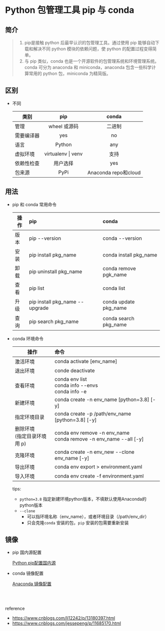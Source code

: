 # Python 包管理工具 pip 与 conda

## 简介

> 1. pip是接触 python 后最早认识的包管理工具。通过使用 pip 能够自动下载和解决不同 python 模块的依赖问题，使 python 的配置过程变得简单。
> 2. 与 pip 类似，conda 也是一个开源软件的包管理系统和环境管理系统。conda 可分为 anaconda 和 miniconda，anaconda 包含一些科学计算常用的 python 包，miniconda 为精简版。

## 区别

* 不同

    | 类别 | pip | conda |
    |----|:--:|:--:|
    | 管理 | wheel 或源码 | 二进制 |
    | 需要编译器 | yes | no |
    | 语言 | Python | any |
    | 虚拟环境 | virtualenv \| venv | 支持 |
    | 依赖性检查 | 用户选择 | yes |
    | 包来源 | PyPi | Anaconda repo和cloud |

## 用法

* pip 和 conda 常用命令

    | 操作 | pip | conda |
    |----|:---|:---|
    | 版本 | pip --version | conda --version  |
    | 安装 | pip install pkg_name | conda install pkg_name  |
    | 卸载 | pip uninstall pkg_name | conda remove pgk_name |
    | 查看 | pip list | conda list |
    | 升级 | pip install pkg_name --upgrade | conda update pkg_name |
    | 查询 | pip search pkg_name | conda search pkg_name |

* conda 环境命令

    | 操作 | 命令 |
    | ---- | :--- |
    | 激活环境 | conda activate [env_name] |
    | 退出环境 | conde deactivate |
    | 查看环境 | conda env list </br> conda info --envs </br> conda info -e |
    | 新建环境 | conda create -n env_name [python=3.8] [-y] |
    | 指定环境目录 | conda create -p /path/env_name [python=3.8] [-y] |
    | 删除环境 </br> (指定目录环境用 p) | conda env remove -n env_name </br> conda remove -n env_name --all [-y] |
    | 克隆环境 | conda create -n env_new --clone env_name [-y] |
    | 导出环境 | conda env export > environment.yaml |
    | 导入环境 | conda env create -f environment.yaml |

    tips:
    
    * `python=3.8` 指定新建环境python版本，不填默认使用Anaconda的python版本
    * `--clone` 
        * 可以指环境名称（env_name），或者环境目录（/path/env_dir）
        * 只会克隆`conda` 安装的包，`pip` 安装的包需要重新安装

## 镜像

* pip 国内源配置

    [Python pip配置国内源](https://www.cnblogs.com/librarookie/p/14930238.html "Python pip配置国内源")

* conda 镜像配置

    [Anaconda 镜像配置](https://www.cnblogs.com/librarookie/p/15376578.html "Anaconda 镜像配置")

</br></br>

reference

* <https://www.cnblogs.com/li12242/p/13180397.html>
* <https://www.cnblogs.com/jessepeng/p/11685170.html>
